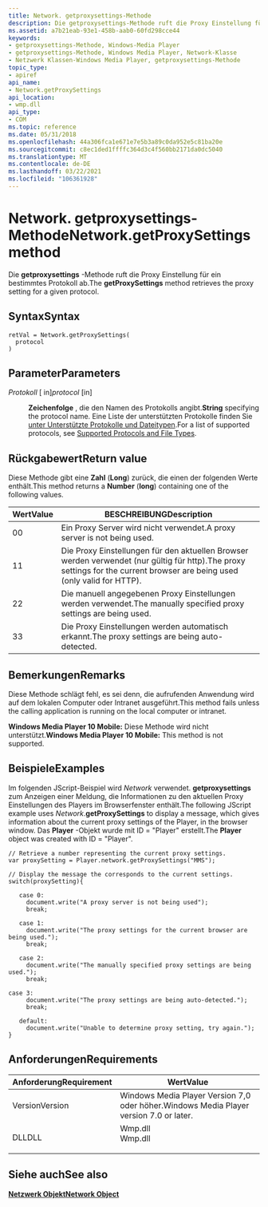 ```yaml
---
title: Network. getproxysettings-Methode
description: Die getproxysettings-Methode ruft die Proxy Einstellung für ein bestimmtes Protokoll ab.
ms.assetid: a7b21eab-93e1-458b-aab0-60fd298cce44
keywords:
- getproxysettings-Methode, Windows-Media Player
- getproxysettings-Methode, Windows Media Player, Network-Klasse
- Netzwerk Klassen-Windows Media Player, getproxysettings-Methode
topic_type:
- apiref
api_name:
- Network.getProxySettings
api_location:
- wmp.dll
api_type:
- COM
ms.topic: reference
ms.date: 05/31/2018
ms.openlocfilehash: 44a306fca1e671e7e5b3a89c0da952e5c81ba20e
ms.sourcegitcommit: c8ec1ded1ffffc364d3c4f560bb2171da0dc5040
ms.translationtype: MT
ms.contentlocale: de-DE
ms.lasthandoff: 03/22/2021
ms.locfileid: "106361928"
---
```

# <a name="networkgetproxysettings-method"></a><span data-ttu-id="ccf20-106">Network. getproxysettings-Methode</span><span class="sxs-lookup"><span data-stu-id="ccf20-106">Network.getProxySettings method</span></span>

<span data-ttu-id="ccf20-107">Die **getproxysettings** -Methode ruft die Proxy Einstellung für ein bestimmtes Protokoll ab.</span><span class="sxs-lookup"><span data-stu-id="ccf20-107">The **getProxySettings** method retrieves the proxy setting for a given protocol.</span></span>

## <a name="syntax"></a><span data-ttu-id="ccf20-108">Syntax</span><span class="sxs-lookup"><span data-stu-id="ccf20-108">Syntax</span></span>


```JScript
retVal = Network.getProxySettings(
  protocol
)
```



## <a name="parameters"></a><span data-ttu-id="ccf20-109">Parameter</span><span class="sxs-lookup"><span data-stu-id="ccf20-109">Parameters</span></span>

<dl> <dt>

<span data-ttu-id="ccf20-110">*Protokoll* \[ in\]</span><span class="sxs-lookup"><span data-stu-id="ccf20-110">*protocol* \[in\]</span></span>
</dt> <dd>

<span data-ttu-id="ccf20-111">**Zeichenfolge** , die den Namen des Protokolls angibt.</span><span class="sxs-lookup"><span data-stu-id="ccf20-111">**String** specifying the protocol name.</span></span> <span data-ttu-id="ccf20-112">Eine Liste der unterstützten Protokolle finden Sie [unter Unterstützte Protokolle und Dateitypen](supported-protocols-and-file-types.md).</span><span class="sxs-lookup"><span data-stu-id="ccf20-112">For a list of supported protocols, see [Supported Protocols and File Types](supported-protocols-and-file-types.md).</span></span>

</dd> </dl>

## <a name="return-value"></a><span data-ttu-id="ccf20-113">Rückgabewert</span><span class="sxs-lookup"><span data-stu-id="ccf20-113">Return value</span></span>

<span data-ttu-id="ccf20-114">Diese Methode gibt eine **Zahl** (**Long**) zurück, die einen der folgenden Werte enthält.</span><span class="sxs-lookup"><span data-stu-id="ccf20-114">This method returns a **Number** (**long**) containing one of the following values.</span></span>



| <span data-ttu-id="ccf20-115">Wert</span><span class="sxs-lookup"><span data-stu-id="ccf20-115">Value</span></span> | <span data-ttu-id="ccf20-116">BESCHREIBUNG</span><span class="sxs-lookup"><span data-stu-id="ccf20-116">Description</span></span>                                                                      |
|-------|----------------------------------------------------------------------------------|
| <span data-ttu-id="ccf20-117">0</span><span class="sxs-lookup"><span data-stu-id="ccf20-117">0</span></span>     | <span data-ttu-id="ccf20-118">Ein Proxy Server wird nicht verwendet.</span><span class="sxs-lookup"><span data-stu-id="ccf20-118">A proxy server is not being used.</span></span>                                                |
| <span data-ttu-id="ccf20-119">1</span><span class="sxs-lookup"><span data-stu-id="ccf20-119">1</span></span>     | <span data-ttu-id="ccf20-120">Die Proxy Einstellungen für den aktuellen Browser werden verwendet (nur gültig für http).</span><span class="sxs-lookup"><span data-stu-id="ccf20-120">The proxy settings for the current browser are being used (only valid for HTTP).</span></span> |
| <span data-ttu-id="ccf20-121">2</span><span class="sxs-lookup"><span data-stu-id="ccf20-121">2</span></span>     | <span data-ttu-id="ccf20-122">Die manuell angegebenen Proxy Einstellungen werden verwendet.</span><span class="sxs-lookup"><span data-stu-id="ccf20-122">The manually specified proxy settings are being used.</span></span>                            |
| <span data-ttu-id="ccf20-123">3</span><span class="sxs-lookup"><span data-stu-id="ccf20-123">3</span></span>     | <span data-ttu-id="ccf20-124">Die Proxy Einstellungen werden automatisch erkannt.</span><span class="sxs-lookup"><span data-stu-id="ccf20-124">The proxy settings are being auto-detected.</span></span>                                      |



 

## <a name="remarks"></a><span data-ttu-id="ccf20-125">Bemerkungen</span><span class="sxs-lookup"><span data-stu-id="ccf20-125">Remarks</span></span>

<span data-ttu-id="ccf20-126">Diese Methode schlägt fehl, es sei denn, die aufrufenden Anwendung wird auf dem lokalen Computer oder Intranet ausgeführt.</span><span class="sxs-lookup"><span data-stu-id="ccf20-126">This method fails unless the calling application is running on the local computer or intranet.</span></span>

<span data-ttu-id="ccf20-127">**Windows Media Player 10 Mobile:** Diese Methode wird nicht unterstützt.</span><span class="sxs-lookup"><span data-stu-id="ccf20-127">**Windows Media Player 10 Mobile:** This method is not supported.</span></span>

## <a name="examples"></a><span data-ttu-id="ccf20-128">Beispiele</span><span class="sxs-lookup"><span data-stu-id="ccf20-128">Examples</span></span>

<span data-ttu-id="ccf20-129">Im folgenden JScript-Beispiel wird *Network* verwendet. **getproxysettings** zum Anzeigen einer Meldung, die Informationen zu den aktuellen Proxy Einstellungen des Players im Browserfenster enthält.</span><span class="sxs-lookup"><span data-stu-id="ccf20-129">The following JScript example uses *Network*.**getProxySettings** to display a message, which gives information about the current proxy settings of the Player, in the browser window.</span></span> <span data-ttu-id="ccf20-130">Das **Player** -Objekt wurde mit ID = "Player" erstellt.</span><span class="sxs-lookup"><span data-stu-id="ccf20-130">The **Player** object was created with ID = "Player".</span></span>


```JScript
// Retrieve a number representing the current proxy settings.
var proxySetting = Player.network.getProxySettings("MMS");

// Display the message the corresponds to the current settings.
switch(proxySetting){

   case 0:
     document.write("A proxy server is not being used");
     break;

   case 1: 
     document.write("The proxy settings for the current browser are being used.");
     break;

   case 2:
     document.write("The manually specified proxy settings are being used.");
     break;

case 3:
     document.write("The proxy settings are being auto-detected.");
     break;

   default:
     document.write("Unable to determine proxy setting, try again.");
}

```



## <a name="requirements"></a><span data-ttu-id="ccf20-131">Anforderungen</span><span class="sxs-lookup"><span data-stu-id="ccf20-131">Requirements</span></span>



| <span data-ttu-id="ccf20-132">Anforderung</span><span class="sxs-lookup"><span data-stu-id="ccf20-132">Requirement</span></span> | <span data-ttu-id="ccf20-133">Wert</span><span class="sxs-lookup"><span data-stu-id="ccf20-133">Value</span></span> |
|--------------------|------------------------------------------------------------------------------------|
| <span data-ttu-id="ccf20-134">Version</span><span class="sxs-lookup"><span data-stu-id="ccf20-134">Version</span></span><br/> | <span data-ttu-id="ccf20-135">Windows Media Player Version 7,0 oder höher.</span><span class="sxs-lookup"><span data-stu-id="ccf20-135">Windows Media Player version 7.0 or later.</span></span><br/>                              |
| <span data-ttu-id="ccf20-136">DLL</span><span class="sxs-lookup"><span data-stu-id="ccf20-136">DLL</span></span><br/>     | <dl> <span data-ttu-id="ccf20-137"><dt>Wmp.dll</dt></span><span class="sxs-lookup"><span data-stu-id="ccf20-137"><dt>Wmp.dll</dt></span></span> </dl> |



## <a name="see-also"></a><span data-ttu-id="ccf20-138">Siehe auch</span><span class="sxs-lookup"><span data-stu-id="ccf20-138">See also</span></span>

<dl> <dt>

[<span data-ttu-id="ccf20-139">**Netzwerk Objekt**</span><span class="sxs-lookup"><span data-stu-id="ccf20-139">**Network Object**</span></span>](network-object.md)
</dt> </dl>

 

 





